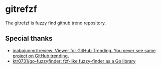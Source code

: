 # gitrefzf

The gitrefzf is fuzzy find github trend repository.

## Special thanks

- [inabajunmr/treview: Viewer for GitHub Trending. You never see same project on GitHub trending.](https://github.com/inabajunmr/treview)
- [ktr0731/go-fuzzyfinder: fzf-like fuzzy-finder as a Go library](https://github.com/ktr0731/go-fuzzyfinder)
